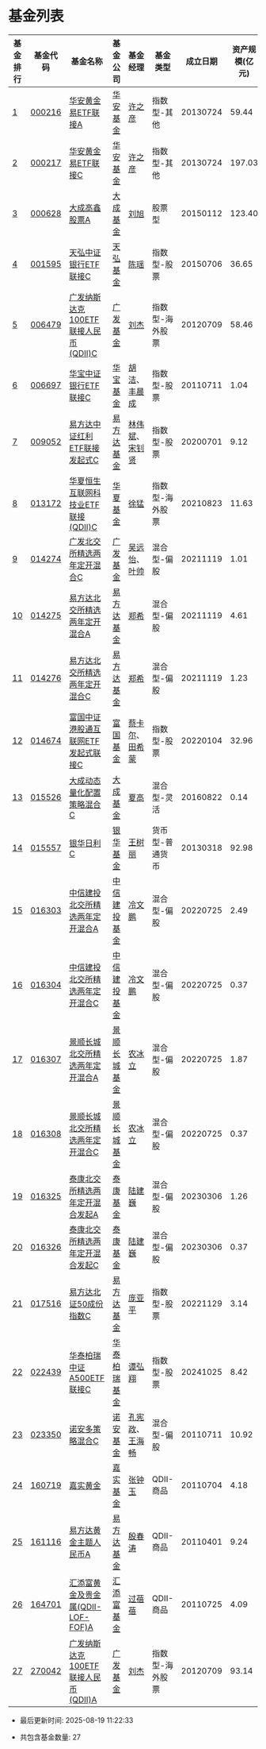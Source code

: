 # 基金列表

   

| 基金排行 | 基金代码 | 基金名称 |  基金公司 | 基金经理 | 基金类型 | 成立日期 | 资产规模(亿元) | 报告日期 | 最新净值 | 净值变动 | 变动日期 |
|----------|----------|----------|----------|----------|----------|----------|----------|----------|----------|----------|----------|
| [1](https://fund.eastmoney.com/data/fundranking.html#tall;c0;r;s1nzf;pn50;ddesc;qsd20250819;qed20240819;qdii;zq;gg;gzbd;gzfs;bbzt;sfbb) | [000216](https://fundf10.eastmoney.com/jbgk_000216.html) | [华安黄金易ETF联接A](/Fund/Meta/CN/000216.json) |[华安基金](https://fund.eastmoney.com/company/80000228.html) | [许之彦](https://fund.eastmoney.com/manager/30044485.html) | 指数型-其他 | 20130724 | 59.44 | 20250630 | [2.698](https://fund.eastmoney.com/000216.html) | 0.12% | 08-18 |
| [2](https://fund.eastmoney.com/data/fundranking.html#tall;c0;r;s1nzf;pn50;ddesc;qsd20250819;qed20240819;qdii;zq;gg;gzbd;gzfs;bbzt;sfbb) | [000217](https://fundf10.eastmoney.com/jbgk_000217.html) | [华安黄金易ETF联接C](/Fund/Meta/CN/000217.json) |[华安基金](https://fund.eastmoney.com/company/80000228.html) | [许之彦](https://fund.eastmoney.com/manager/30044485.html) | 指数型-其他 | 20130724 | 197.03 | 20250630 | [2.6325](https://fund.eastmoney.com/000217.html) | 0.11% | 08-18 |
| [3](https://fund.eastmoney.com/data/fundranking.html#tall;c0;r;s1nzf;pn50;ddesc;qsd20250819;qed20240819;qdii;zq;gg;gzbd;gzfs;bbzt;sfbb) | [000628](https://fundf10.eastmoney.com/jbgk_000628.html) | [大成高鑫股票A](/Fund/Meta/CN/000628.json) |[大成基金](https://fund.eastmoney.com/company/80000225.html) | [刘旭](https://fund.eastmoney.com/manager/30361915.html) | 股票型 | 20150112 | 123.40 | 20250630 | [4.969](https://fund.eastmoney.com/000628.html) | 0.34% | 08-18 |
| [4](https://fund.eastmoney.com/data/fundranking.html#tall;c0;r;s1nzf;pn50;ddesc;qsd20250819;qed20240819;qdii;zq;gg;gzbd;gzfs;bbzt;sfbb) | [001595](https://fundf10.eastmoney.com/jbgk_001595.html) | [天弘中证银行ETF联接C](/Fund/Meta/CN/001595.json) |[天弘基金](https://fund.eastmoney.com/company/80041198.html) | [陈瑶](https://fund.eastmoney.com/manager/30570026.html) | 指数型-股票 | 20150706 | 36.65 | 20250630 | [1.7969](https://fund.eastmoney.com/001595.html) | 0.31% | 08-18 |
| [5](https://fund.eastmoney.com/data/fundranking.html#tall;c0;r;s1nzf;pn50;ddesc;qsd20250819;qed20240819;qdii;zq;gg;gzbd;gzfs;bbzt;sfbb) | [006479](https://fundf10.eastmoney.com/jbgk_006479.html) | [广发纳斯达克100ETF联接人民币(QDII)C](/Fund/Meta/CN/006479.json) |[广发基金](https://fund.eastmoney.com/company/80000248.html) | [刘杰](https://fund.eastmoney.com/manager/30283311.html) | 指数型-海外股票 | 20120709 | 58.46 | 20250630 | [6.9045](https://fund.eastmoney.com/006479.html) | -0.46% | 08-15 |
| [6](https://fund.eastmoney.com/data/fundranking.html#tall;c0;r;s1nzf;pn50;ddesc;qsd20250819;qed20240819;qdii;zq;gg;gzbd;gzfs;bbzt;sfbb) | [006697](https://fundf10.eastmoney.com/jbgk_006697.html) | [华宝中证银行ETF联接C](/Fund/Meta/CN/006697.json) |[华宝基金](https://fund.eastmoney.com/company/80000250.html) | [胡洁](https://fund.eastmoney.com/manager/30191326.html)、[丰晨成](https://fund.eastmoney.com/manager/30389782.html) | 指数型-股票 | 20110711 | 1.04 | 20250630 | [1.6524](https://fund.eastmoney.com/006697.html) | 0.3% | 08-18 |
| [7](https://fund.eastmoney.com/data/fundranking.html#tall;c0;r;s1nzf;pn50;ddesc;qsd20250819;qed20240819;qdii;zq;gg;gzbd;gzfs;bbzt;sfbb) | [009052](https://fundf10.eastmoney.com/jbgk_009052.html) | [易方达中证红利ETF联接发起式C](/Fund/Meta/CN/009052.json) |[易方达基金](https://fund.eastmoney.com/company/80000229.html) | [林伟斌](https://fund.eastmoney.com/manager/30198126.html)、[宋钊贤](https://fund.eastmoney.com/manager/30712250.html) | 指数型-股票 | 20200701 | 9.12 | 20250630 | [1.2789](https://fund.eastmoney.com/009052.html) | -0.18% | 08-18 |
| [8](https://fund.eastmoney.com/data/fundranking.html#tall;c0;r;s1nzf;pn50;ddesc;qsd20250819;qed20240819;qdii;zq;gg;gzbd;gzfs;bbzt;sfbb) | [013172](https://fundf10.eastmoney.com/jbgk_013172.html) | [华夏恒生互联网科技业ETF联接(QDII)C](/Fund/Meta/CN/013172.json) |[华夏基金](https://fund.eastmoney.com/company/80000222.html) | [徐猛](https://fund.eastmoney.com/manager/30106590.html) | 指数型-海外股票 | 20210823 | 11.63 | 20250630 | [0.8202](https://fund.eastmoney.com/013172.html) | 0.77% | 08-18 |
| [9](https://fund.eastmoney.com/data/fundranking.html#tall;c0;r;s1nzf;pn50;ddesc;qsd20250819;qed20240819;qdii;zq;gg;gzbd;gzfs;bbzt;sfbb) | [014274](https://fundf10.eastmoney.com/jbgk_014274.html) | [广发北交所精选两年定开混合C](/Fund/Meta/CN/014274.json) |[广发基金](https://fund.eastmoney.com/company/80000248.html) | [吴远怡](https://fund.eastmoney.com/manager/30714349.html)、[叶帅](https://fund.eastmoney.com/manager/30744272.html) | 混合型-偏股 | 20211119 | 1.01 | 20250630 | [1.793](https://fund.eastmoney.com/014274.html) | 5.12% | 08-18 |
| [10](https://fund.eastmoney.com/data/fundranking.html#tall;c0;r;s1nzf;pn50;ddesc;qsd20250819;qed20240819;qdii;zq;gg;gzbd;gzfs;bbzt;sfbb) | [014275](https://fundf10.eastmoney.com/jbgk_014275.html) | [易方达北交所精选两年定开混合A](/Fund/Meta/CN/014275.json) |[易方达基金](https://fund.eastmoney.com/company/80000229.html) | [郑希](https://fund.eastmoney.com/manager/30189730.html) | 混合型-偏股 | 20211119 | 4.61 | 20250630 | [1.7521](https://fund.eastmoney.com/014275.html) | 5.34% | 08-18 |
| [11](https://fund.eastmoney.com/data/fundranking.html#tall;c0;r;s1nzf;pn50;ddesc;qsd20250819;qed20240819;qdii;zq;gg;gzbd;gzfs;bbzt;sfbb) | [014276](https://fundf10.eastmoney.com/jbgk_014276.html) | [易方达北交所精选两年定开混合C](/Fund/Meta/CN/014276.json) |[易方达基金](https://fund.eastmoney.com/company/80000229.html) | [郑希](https://fund.eastmoney.com/manager/30189730.html) | 混合型-偏股 | 20211119 | 1.23 | 20250630 | [1.7364](https://fund.eastmoney.com/014276.html) | 5.33% | 08-18 |
| [12](https://fund.eastmoney.com/data/fundranking.html#tall;c0;r;s1nzf;pn50;ddesc;qsd20250819;qed20240819;qdii;zq;gg;gzbd;gzfs;bbzt;sfbb) | [014674](https://fundf10.eastmoney.com/jbgk_014674.html) | [富国中证港股通互联网ETF发起式联接C](/Fund/Meta/CN/014674.json) |[富国基金](https://fund.eastmoney.com/company/80000221.html) | [蔡卡尔](https://fund.eastmoney.com/manager/30516945.html)、[田希蒙](https://fund.eastmoney.com/manager/30788191.html) | 指数型-股票 | 20220104 | 32.96 | 20250630 | [1.0675](https://fund.eastmoney.com/014674.html) | 1.24% | 08-18 |
| [13](https://fund.eastmoney.com/data/fundranking.html#tall;c0;r;s1nzf;pn50;ddesc;qsd20250819;qed20240819;qdii;zq;gg;gzbd;gzfs;bbzt;sfbb) | [015526](https://fundf10.eastmoney.com/jbgk_015526.html) | [大成动态量化配置策略混合C](/Fund/Meta/CN/015526.json) |[大成基金](https://fund.eastmoney.com/company/80000225.html) | [夏高](https://fund.eastmoney.com/manager/30309950.html) | 混合型-灵活 | 20160822 | 0.14 | 20250630 | [1.3267](https://fund.eastmoney.com/015526.html) | 1.2% | 08-18 |
| [14](https://fund.eastmoney.com/data/fundranking.html#tall;c0;r;s1nzf;pn50;ddesc;qsd20250819;qed20240819;qdii;zq;gg;gzbd;gzfs;bbzt;sfbb) | [015557](https://fundf10.eastmoney.com/jbgk_015557.html) | [银华日利C](/Fund/Meta/CN/015557.json) |[银华基金](https://fund.eastmoney.com/company/80000235.html) | [王树丽](https://fund.eastmoney.com/manager/30531436.html) | 货币型-普通货币 | 20130318 | 92.98 | 20250630 | [N/A](https://fund.eastmoney.com/015557.html) | N/A% | N/A |
| [15](https://fund.eastmoney.com/data/fundranking.html#tall;c0;r;s1nzf;pn50;ddesc;qsd20250819;qed20240819;qdii;zq;gg;gzbd;gzfs;bbzt;sfbb) | [016303](https://fundf10.eastmoney.com/jbgk_016303.html) | [中信建投北交所精选两年定开混合A](/Fund/Meta/CN/016303.json) |[中信建投基金](https://fund.eastmoney.com/company/80355113.html) | [冷文鹏](https://fund.eastmoney.com/manager/30467898.html) | 混合型-偏股 | 20220725 | 2.49 | 20250630 | [2.7414](https://fund.eastmoney.com/016303.html) | 4.79% | 08-18 |
| [16](https://fund.eastmoney.com/data/fundranking.html#tall;c0;r;s1nzf;pn50;ddesc;qsd20250819;qed20240819;qdii;zq;gg;gzbd;gzfs;bbzt;sfbb) | [016304](https://fundf10.eastmoney.com/jbgk_016304.html) | [中信建投北交所精选两年定开混合C](/Fund/Meta/CN/016304.json) |[中信建投基金](https://fund.eastmoney.com/company/80355113.html) | [冷文鹏](https://fund.eastmoney.com/manager/30467898.html) | 混合型-偏股 | 20220725 | 0.37 | 20250630 | [2.7085](https://fund.eastmoney.com/016304.html) | 4.78% | 08-18 |
| [17](https://fund.eastmoney.com/data/fundranking.html#tall;c0;r;s1nzf;pn50;ddesc;qsd20250819;qed20240819;qdii;zq;gg;gzbd;gzfs;bbzt;sfbb) | [016307](https://fundf10.eastmoney.com/jbgk_016307.html) | [景顺长城北交所精选两年定开混合A](/Fund/Meta/CN/016307.json) |[景顺长城基金](https://fund.eastmoney.com/company/80000251.html) | [农冰立](https://fund.eastmoney.com/manager/30581892.html) | 混合型-偏股 | 20220725 | 1.87 | 20250630 | [2.0629](https://fund.eastmoney.com/016307.html) | 5.34% | 08-18 |
| [18](https://fund.eastmoney.com/data/fundranking.html#tall;c0;r;s1nzf;pn50;ddesc;qsd20250819;qed20240819;qdii;zq;gg;gzbd;gzfs;bbzt;sfbb) | [016308](https://fundf10.eastmoney.com/jbgk_016308.html) | [景顺长城北交所精选两年定开混合C](/Fund/Meta/CN/016308.json) |[景顺长城基金](https://fund.eastmoney.com/company/80000251.html) | [农冰立](https://fund.eastmoney.com/manager/30581892.html) | 混合型-偏股 | 20220725 | 0.37 | 20250630 | [2.0315](https://fund.eastmoney.com/016308.html) | 5.33% | 08-18 |
| [19](https://fund.eastmoney.com/data/fundranking.html#tall;c0;r;s1nzf;pn50;ddesc;qsd20250819;qed20240819;qdii;zq;gg;gzbd;gzfs;bbzt;sfbb) | [016325](https://fundf10.eastmoney.com/jbgk_016325.html) | [泰康北交所精选两年定开混合发起A](/Fund/Meta/CN/016325.json) |[泰康基金](https://fund.eastmoney.com/company/81246345.html) | [陆建巍](https://fund.eastmoney.com/manager/30141297.html) | 混合型-偏股 | 20230306 | 1.26 | 20250630 | [2.3778](https://fund.eastmoney.com/016325.html) | None% | 08-15 |
| [20](https://fund.eastmoney.com/data/fundranking.html#tall;c0;r;s1nzf;pn50;ddesc;qsd20250819;qed20240819;qdii;zq;gg;gzbd;gzfs;bbzt;sfbb) | [016326](https://fundf10.eastmoney.com/jbgk_016326.html) | [泰康北交所精选两年定开混合发起C](/Fund/Meta/CN/016326.json) |[泰康基金](https://fund.eastmoney.com/company/81246345.html) | [陆建巍](https://fund.eastmoney.com/manager/30141297.html) | 混合型-偏股 | 20230306 | 0.37 | 20250630 | [2.3501](https://fund.eastmoney.com/016326.html) | None% | 08-15 |
| [21](https://fund.eastmoney.com/data/fundranking.html#tall;c0;r;s1nzf;pn50;ddesc;qsd20250819;qed20240819;qdii;zq;gg;gzbd;gzfs;bbzt;sfbb) | [017516](https://fundf10.eastmoney.com/jbgk_017516.html) | [易方达北证50成份指数C](/Fund/Meta/CN/017516.json) |[易方达基金](https://fund.eastmoney.com/company/80000229.html) | [庞亚平](https://fund.eastmoney.com/manager/30589069.html) | 指数型-股票 | 20221129 | 3.14 | 20250630 | [1.5807](https://fund.eastmoney.com/017516.html) | 6.45% | 08-18 |
| [22](https://fund.eastmoney.com/data/fundranking.html#tall;c0;r;s1nzf;pn50;ddesc;qsd20250819;qed20240819;qdii;zq;gg;gzbd;gzfs;bbzt;sfbb) | [022439](https://fundf10.eastmoney.com/jbgk_022439.html) | [华泰柏瑞中证A500ETF联接C](/Fund/Meta/CN/022439.json) |[华泰柏瑞基金](https://fund.eastmoney.com/company/80055334.html) | [谭弘翔](https://fund.eastmoney.com/manager/30726462.html) | 指数型-股票 | 20241025 | 8.42 | 20250630 | [1.0843](https://fund.eastmoney.com/022439.html) | 0.99% | 08-18 |
| [23](https://fund.eastmoney.com/data/fundranking.html#tall;c0;r;s1nzf;pn50;ddesc;qsd20250819;qed20240819;qdii;zq;gg;gzbd;gzfs;bbzt;sfbb) | [023350](https://fundf10.eastmoney.com/jbgk_023350.html) | [诺安多策略混合C](/Fund/Meta/CN/023350.json) |[诺安基金](https://fund.eastmoney.com/company/80049689.html) | [孔宪政](https://fund.eastmoney.com/manager/30672631.html)、[王海畅](https://fund.eastmoney.com/manager/30774512.html) | 混合型-偏股 | 20110711 | 10.92 | 20250630 | [3.108](https://fund.eastmoney.com/023350.html) | 1.01% | 08-18 |
| [24](https://fund.eastmoney.com/data/fundranking.html#tall;c0;r;s1nzf;pn50;ddesc;qsd20250819;qed20240819;qdii;zq;gg;gzbd;gzfs;bbzt;sfbb) | [160719](https://fundf10.eastmoney.com/jbgk_160719.html) | [嘉实黄金](/Fund/Meta/CN/160719.json) |[嘉实基金](https://fund.eastmoney.com/company/80000223.html) | [张钟玉](https://fund.eastmoney.com/manager/30334245.html) | QDII-商品 | 20110704 | 4.18 | 20250630 | [1.618](https://fund.eastmoney.com/160719.html) | 0.06% | 08-15 |
| [25](https://fund.eastmoney.com/data/fundranking.html#tall;c0;r;s1nzf;pn50;ddesc;qsd20250819;qed20240819;qdii;zq;gg;gzbd;gzfs;bbzt;sfbb) | [161116](https://fundf10.eastmoney.com/jbgk_161116.html) | [易方达黄金主题人民币A](/Fund/Meta/CN/161116.json) |[易方达基金](https://fund.eastmoney.com/company/80000229.html) | [殷春涛](https://fund.eastmoney.com/manager/30836892.html) | QDII-商品 | 20110401 | 9.24 | 20250630 | [1.3089](https://fund.eastmoney.com/161116.html) | 0.1% | 08-15 |
| [26](https://fund.eastmoney.com/data/fundranking.html#tall;c0;r;s1nzf;pn50;ddesc;qsd20250819;qed20240819;qdii;zq;gg;gzbd;gzfs;bbzt;sfbb) | [164701](https://fundf10.eastmoney.com/jbgk_164701.html) | [汇添富黄金及贵金属(QDII-LOF-FOF)A](/Fund/Meta/CN/164701.json) |[汇添富基金](https://fund.eastmoney.com/company/80053708.html) | [过蓓蓓](https://fund.eastmoney.com/manager/30362194.html) | QDII-商品 | 20110725 | 4.09 | 20250630 | [1.393](https://fund.eastmoney.com/164701.html) | 0.14% | 08-15 |
| [27](https://fund.eastmoney.com/data/fundranking.html#tall;c0;r;s1nzf;pn50;ddesc;qsd20250819;qed20240819;qdii;zq;gg;gzbd;gzfs;bbzt;sfbb) | [270042](https://fundf10.eastmoney.com/jbgk_270042.html) | [广发纳斯达克100ETF联接人民币(QDII)A](/Fund/Meta/CN/270042.json) |[广发基金](https://fund.eastmoney.com/company/80000248.html) | [刘杰](https://fund.eastmoney.com/manager/30283311.html) | 指数型-海外股票 | 20120709 | 93.14 | 20250630 | [7.0135](https://fund.eastmoney.com/270042.html) | -0.46% | 08-15 |
- 最后更新时间: 2025-08-19 11:22:33

- 共包含基金数量: 27

